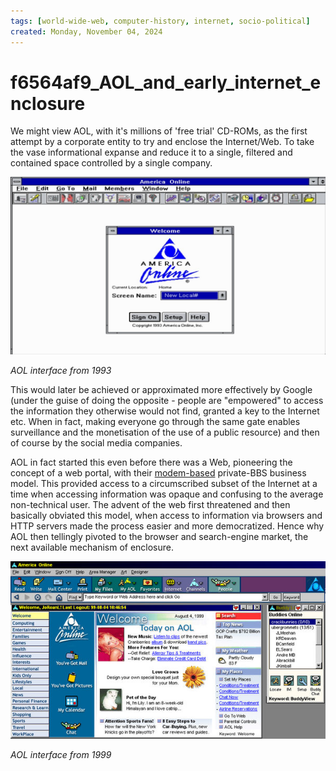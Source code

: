 ```yaml
---
tags: [world-wide-web, computer-history, internet, socio-political]
created: Monday, November 04, 2024
---
```


# f6564af9_AOL_and_early_internet_enclosure

We might view AOL, with it's millions of 'free trial' CD-ROMs, as the first
attempt by a corporate entity to try and enclose the Internet/Web. To take the
vase informational expanse and reduce it to a single, filtered and contained
space controlled by a single company.

![Early AOL interface](../img/aol-on-windows.jpg)

_AOL interface from 1993_

This would later be achieved or approximated more effectively by Google (under
the guise of doing the opposite - people are "empowered" to access the
information they otherwise would not find, granted a key to the Internet etc.
When in fact, making everyone go through the same gate enables surveillance and
the monetisation of the use of a public resource) and then of course by the
social media companies.

AOL in fact started this even before there was a Web, pioneering the concept of
a web portal, with their [modem-based](cfbef1c4_web_precursors.md) private-BBS
business model. This provided access to a circumscribed subset of the Internet
at a time when accessing information was opaque and confusing to the average
non-technical user. The advent of the web first threatened and then basically
obviated this model, when access to information via browsers and HTTP servers
made the process easier and more democratized. Hence why AOL then tellingly
pivoted to the browser and search-engine market, the next available mechanism of
enclosure.

![AOL homepage](../img/aol-original.jpg)

_AOL interface from 1999_
